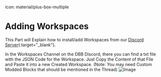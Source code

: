 icon: material/plus-box-multiple

# Adding Workspaces
This Part will Explain how to install/add Workspaces from our [Discord Server](https://discord.gg/PAzxTDw){:target="_blank"}.

In the Workspaces Channel on the DBB Discord, there you can find a txt file with the JSON Code for the Workspace.
Just Copy the Content of that File and Paste it into a new Created Workspace.
(Note: You may need Custom Modded Blocks that should be mentioned in the Thread)
![Image](https://i.imgur.com/B8jk6En.gif)